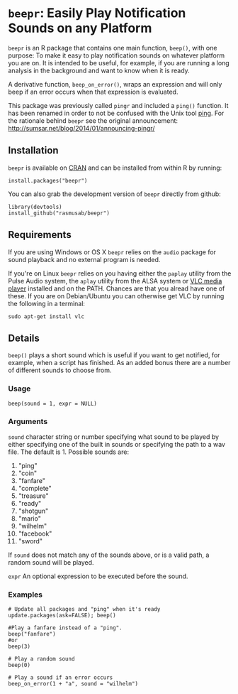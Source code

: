 `beepr`: Easily Play Notification Sounds on any Platform
========================================================

`beepr` is an R package that contains one main function, `beep()`, with one purpose: To make it easy to play notification sounds on whatever platform you are on. It is intended to be useful, for example, if you are running a long analysis in the background and want to know when it is ready. 

A derivative function, `beep_on_error()`, wraps an expression and will only beep if an error occurs when that expression is evaluated.

This package was previously called `pingr` and included a `ping()` function. It has been renamed in order to not be confused with the Unix tool [ping](http://en.wikipedia.org/wiki/Ping_%28networking_utility%29). For the rationale behind `beepr` see the original announcement: http://sumsar.net/blog/2014/01/announcing-pingr/


Installation
----------------

`beepr` is available on [CRAN](http://cran.r-project.org/) and can be installed from within R by running:

```
install.packages("beepr")
```

You can also grab the development version of `beepr` directly from github:

```
library(devtools)
install_github("rasmusab/beepr")
```

Requirements
---------------

If you are using Windows or OS X `beepr` relies on the `audio` package for sound playback and no external program is needed.

If you're on Linux `beepr` relies on you having either the `paplay` utility from the Pulse Audio system, the `aplay` utility from the ALSA system or [VLC media player](http://www.videolan.org/vlc/index.html) installed and on the PATH. Chances are that you alread have one of these. If you are on Debian/Ubuntu you can otherwise get VLC by running the following in a terminal:

```
sudo apt-get install vlc
```

Details
------------

`beep()` plays a short sound which is useful if you want to get notified, for example, when a script has finished. As an added bonus there are a number of different sounds to choose from.

### Usage

`beep(sound = 1, expr = NULL)`

### Arguments

`sound`  character string or number specifying what sound to be played by either specifying one of the built in sounds or specifying the path to a wav file. The default is 1. Possible sounds are:

1. "ping"
2. "coin"
3. "fanfare"
4. "complete"
5. "treasure"
6. "ready"
7. "shotgun"
8. "mario"
9. "wilhelm"
10. "facebook"
11. "sword"

If `sound` does not match any of the sounds above, or is a valid path, a random sound will be played.

`expr`	An optional expression to be executed before the sound.

### Examples

```
# Update all packages and "ping" when it's ready
update.packages(ask=FALSE); beep()

#Play a fanfare instead of a "ping".
beep("fanfare")
#or
beep(3)

# Play a random sound
beep(0)

# Play a sound if an error occurs
beep_on_error(1 + "a", sound = "wilhelm")
```
